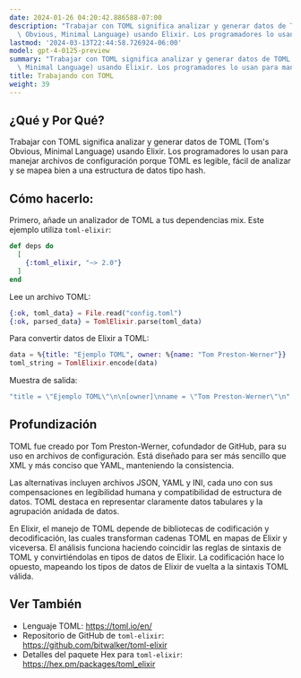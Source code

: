 ```yaml
---
date: 2024-01-26 04:20:42.886588-07:00
description: "Trabajar con TOML significa analizar y generar datos de TOML (Tom's\
  \ Obvious, Minimal Language) usando Elixir. Los programadores lo usan para manejar\u2026"
lastmod: '2024-03-13T22:44:58.726924-06:00'
model: gpt-4-0125-preview
summary: "Trabajar con TOML significa analizar y generar datos de TOML (Tom's Obvious,\
  \ Minimal Language) usando Elixir. Los programadores lo usan para manejar\u2026"
title: Trabajando con TOML
weight: 39
---
```


## ¿Qué y Por Qué?
Trabajar con TOML significa analizar y generar datos de TOML (Tom's Obvious, Minimal Language) usando Elixir. Los programadores lo usan para manejar archivos de configuración porque TOML es legible, fácil de analizar y se mapea bien a una estructura de datos tipo hash.

## Cómo hacerlo:
Primero, añade un analizador de TOML a tus dependencias mix. Este ejemplo utiliza `toml-elixir`:

```elixir
def deps do
  [
    {:toml_elixir, "~> 2.0"}
  ]
end
```

Lee un archivo TOML:

```elixir
{:ok, toml_data} = File.read("config.toml")
{:ok, parsed_data} = TomlElixir.parse(toml_data)
```

Para convertir datos de Elixir a TOML:

```elixir
data = %{title: "Ejemplo TOML", owner: %{name: "Tom Preston-Werner"}}
toml_string = TomlElixir.encode(data)
```

Muestra de salida:

```elixir
"title = \"Ejemplo TOML\"\n\n[owner]\nname = \"Tom Preston-Werner\"\n"
```

## Profundización
TOML fue creado por Tom Preston-Werner, cofundador de GitHub, para su uso en archivos de configuración. Está diseñado para ser más sencillo que XML y más conciso que YAML, manteniendo la consistencia.

Las alternativas incluyen archivos JSON, YAML y INI, cada uno con sus compensaciones en legibilidad humana y compatibilidad de estructura de datos. TOML destaca en representar claramente datos tabulares y la agrupación anidada de datos.

En Elixir, el manejo de TOML depende de bibliotecas de codificación y decodificación, las cuales transforman cadenas TOML en mapas de Elixir y viceversa. El análisis funciona haciendo coincidir las reglas de sintaxis de TOML y convirtiéndolas en tipos de datos de Elixir. La codificación hace lo opuesto, mapeando los tipos de datos de Elixir de vuelta a la sintaxis TOML válida.

## Ver También
- Lenguaje TOML: https://toml.io/en/
- Repositorio de GitHub de `toml-elixir`: https://github.com/bitwalker/toml-elixir
- Detalles del paquete Hex para `toml-elixir`: https://hex.pm/packages/toml_elixir
